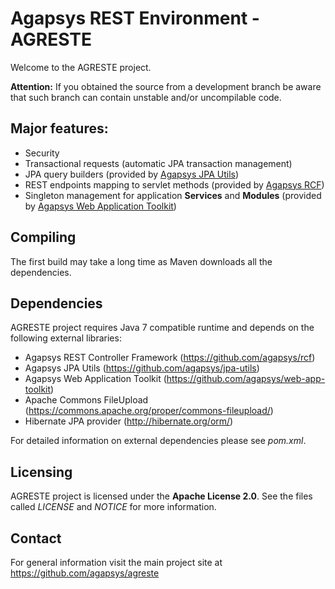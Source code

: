 # Agapsys REST Environment - AGRESTE

Welcome to the AGRESTE project.

**Attention:** If you obtained the source from a development branch be aware that  such branch can contain unstable and/or uncompilable code.

## Major features:

* Security
* Transactional requests (automatic JPA transaction management)
* JPA query builders (provided by [Agapsys JPA Utils](https://github.com/agapsys/jpa-utils))
* REST endpoints mapping to servlet methods (provided by [Agapsys RCF](https://github.com/agapsys/rcf))
* Singleton management for application **Services** and **Modules** (provided by [Agapsys Web Application Toolkit](https://github.com/agapsys/web-app-toolkit))

## Compiling

The first build may take a long time as Maven downloads all the dependencies.

## Dependencies

AGRESTE project requires Java 7 compatible runtime and depends on the following external libraries:

* Agapsys REST Controller Framework (https://github.com/agapsys/rcf)
* Agapsys JPA Utils (https://github.com/agapsys/jpa-utils)
* Agapsys Web Application Toolkit (https://github.com/agapsys/web-app-toolkit)
* Apache Commons FileUpload (https://commons.apache.org/proper/commons-fileupload/)
* Hibernate JPA provider (http://hibernate.org/orm/)

For detailed information on external dependencies please see *pom.xml*.

## Licensing

AGRESTE project is licensed under the **Apache License 2.0**. See the files called *LICENSE* and *NOTICE* for more information.

## Contact

For general information visit the main project site at https://github.com/agapsys/agreste
